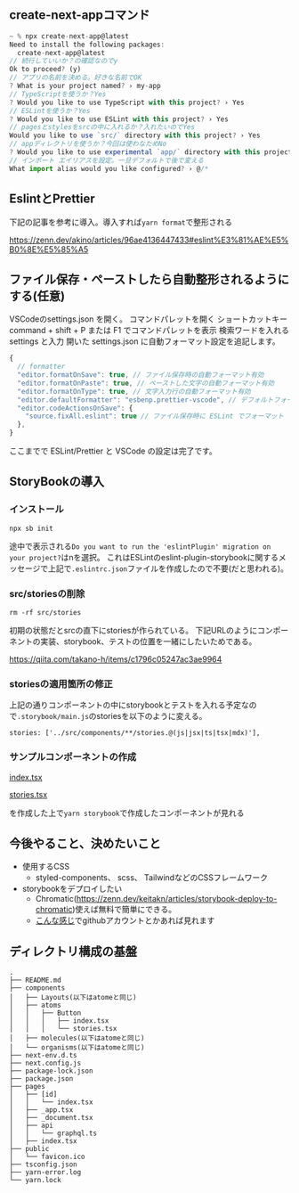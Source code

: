 ## create-next-appコマンド
```js
~ % npx create-next-app@latest
Need to install the following packages:
  create-next-app@latest
// 続行していいか？の確認なのでy
Ok to proceed? (y)
// アプリの名前を決める。好きな名前でOK
? What is your project named? › my-app
// TypeScriptを使うか？Yes
? Would you like to use TypeScript with this project? › Yes
// ESLintを使うか？Yes
? Would you like to use ESLint with this project? › Yes
// pagesとstylesをsrcの中に入れるか？入れたいのでYes
Would you like to use `src/` directory with this project? › Yes
// appディレクトリを使うか？今回は使わなためNo
? Would you like to use experimental `app/` directory with this project? › No
// インポート エイリアスを設定。一旦デフォルトで後で変える
What import alias would you like configured? › @/*
```

## EslintとPrettier
下記の記事を参考に導入。導入すれば```yarn format```で整形される

https://zenn.dev/akino/articles/96ae4136447433#eslint%E3%81%AE%E5%B0%8E%E5%85%A5

## ファイル保存・ペーストしたら自動整形されるようにする(任意)
VSCodeのsettings.json を開く。
コマンドパレットを開く
ショートカットキー command + shift + P または F1 でコマンドパレットを表示
検索ワードを入れる
settings と入力
開いた settings.json に自動フォーマット設定を追記します。
```js
{
  // formatter
  "editor.formatOnSave": true, // ファイル保存時の自動フォーマット有効
  "editor.formatOnPaste": true, // ペーストした文字の自動フォーマット有効
  "editor.formatOnType": true, // 文字入力行の自動フォーマット有効
  "editor.defaultFormatter": "esbenp.prettier-vscode", // デフォルトフォーマッターをPrettierに指定
  "editor.codeActionsOnSave": {
    "source.fixAll.eslint": true // ファイル保存時に ESLint でフォーマット
  },
}
```
ここまでで ESLint/Prettier と VSCode の設定は完了です。


## StoryBookの導入
### インストール
```
npx sb init
```
途中で表示される```Do you want to run the 'eslintPlugin' migration on your project?```はnを選択。
これはESLintのeslint-plugin-storybookに関するメッセージで上記で```.eslintrc.json```ファイルを作成したので不要(だと思われる)。

### src/storiesの削除
```
rm -rf src/stories
```
初期の状態だとsrcの直下にstoriesが作られている。
下記URLのようにコンポーネントの実装、storybook、テストの位置を一緒にしたいためである。

https://qiita.com/takano-h/items/c1796c05247ac3ae9964

### storiesの適用箇所の修正
上記の通りコンポーネントの中にstorybookとテストを入れる予定なので```.storybook/main.js```のstoriesを以下のように変える。

```
stories: ['../src/components/**/stories.@(js|jsx|ts|tsx|mdx)'],
```

### サンプルコンポーネントの作成
[index.tsx](https://github.com/mikaijun/my-app/blob/master/src/components/atoms/Button/index.tsx)

[stories.tsx](https://github.com/mikaijun/my-app/blob/master/src/components/atoms/Button/stories.tsx)

を作成した上で`yarn storybook`で作成したコンポーネントが見れる

## 今後やること、決めたいこと
- 使用するCSS
  - styled-components、 scss、 TailwindなどのCSSフレームワーク
- storybookをデプロイしたい
  - Chromatic(https://zenn.dev/keitakn/articles/storybook-deploy-to-chromatic)使えば無料で簡単にできる。
  - [こんな感じ](https://63def1ebc49738e3f8edb768-xjvpgjxyla.chromatic.com/?path=/story/layouts-worrylayout--primary)でgithubアカウントとかあれば見れます

## ディレクトリ構成の基盤
```
.
├── README.md
├── components
│   ├── Layouts(以下はatomeと同じ)
│   ├── atoms
│   │   ├── Button
│   │   │   ├── index.tsx
│   │   │   └── stories.tsx
│   ├── molecules(以下はatomeと同じ)
│   └── organisms(以下はatomeと同じ)
├── next-env.d.ts
├── next.config.js
├── package-lock.json
├── package.json
├── pages
│   ├── [id]
│   │   └── index.tsx
│   ├── _app.tsx
│   ├── _document.tsx
│   ├── api
│   │   └── graphql.ts
│   ├── index.tsx
├── public
│   └── favicon.ico
├── tsconfig.json
├── yarn-error.log
└── yarn.lock
```
